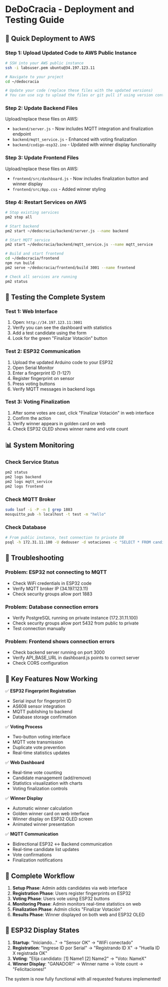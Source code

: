 # DeDoCracia - Deployment and Testing Guide

## 🚀 Quick Deployment to AWS

### Step 1: Upload Updated Code to AWS Public Instance

```bash
# SSH into your AWS public instance
ssh -i labsuser.pem ubuntu@34.197.123.11

# Navigate to your project
cd ~/dedocracia

# Update your code (replace these files with the updated versions)
# You can use scp to upload the files or git pull if using version control
```

### Step 2: Update Backend Files

Upload/replace these files on AWS:
- `backend/server.js` - Now includes MQTT integration and finalization endpoint
- `backend/mqtt_service.js` - Enhanced with voting finalization
- `backend/codigo-esp32.ino` - Updated with winner display functionality

### Step 3: Update Frontend Files

Upload/replace these files on AWS:
- `frontend/src/dashboard.js` - Now includes finalization button and winner display
- `frontend/src/App.css` - Added winner styling

### Step 4: Restart Services on AWS

```bash
# Stop existing services
pm2 stop all

# Start backend
pm2 start ~/dedocracia/backend/server.js --name backend

# Start MQTT service
pm2 start ~/dedocracia/backend/mqtt_service.js --name mqtt_service

# Build and start frontend
cd ~/dedocracia/frontend
npm run build
pm2 serve ~/dedocracia/frontend/build 3001 --name frontend

# Check all services are running
pm2 status
```

## 🧪 Testing the Complete System

### Test 1: Web Interface
1. Open: `http://34.197.123.11:3001`
2. Verify you can see the dashboard with statistics
3. Add a test candidate using the form
4. Look for the green "Finalizar Votación" button

### Test 2: ESP32 Communication
1. Upload the updated Arduino code to your ESP32
2. Open Serial Monitor
3. Enter a fingerprint ID (1-127)
4. Register fingerprint on sensor
5. Press voting buttons
6. Verify MQTT messages in backend logs

### Test 3: Voting Finalization
1. After some votes are cast, click "Finalizar Votación" in web interface
2. Confirm the action
3. Verify winner appears in golden card on web
4. Check ESP32 OLED shows winner name and vote count

## 📊 System Monitoring

### Check Service Status
```bash
pm2 status
pm2 logs backend
pm2 logs mqtt_service
pm2 logs frontend
```

### Check MQTT Broker
```bash
sudo lsof -i -P -n | grep 1883
mosquitto_pub -h localhost -t test -m "hello"
```

### Check Database
```bash
# From public instance, test connection to private DB
psql -h 172.31.11.100 -U dedouser -d votaciones -c "SELECT * FROM candidatos;"
```

## 🔧 Troubleshooting

### Problem: ESP32 not connecting to MQTT
- Check WiFi credentials in ESP32 code
- Verify MQTT broker IP (34.197.123.11)
- Check security groups allow port 1883

### Problem: Database connection errors
- Verify PostgreSQL running on private instance (172.31.11.100)
- Check security groups allow port 5432 from public to private
- Test connection manually

### Problem: Frontend shows connection errors
- Check backend server running on port 3000
- Verify API_BASE_URL in dashboard.js points to correct server
- Check CORS configuration

## 📝 Key Features Now Working

✅ **ESP32 Fingerprint Registration**
- Serial input for fingerprint ID
- AS608 sensor integration
- MQTT publishing to backend
- Database storage confirmation

✅ **Voting Process**
- Two-button voting interface
- MQTT vote transmission
- Duplicate vote prevention
- Real-time statistics updates

✅ **Web Dashboard**
- Real-time vote counting
- Candidate management (add/remove)
- Statistics visualization with charts
- Voting finalization controls

✅ **Winner Display**
- Automatic winner calculation
- Golden winner card on web interface
- Winner display on ESP32 OLED screen
- Animated winner presentation

✅ **MQTT Communication**
- Bidirectional ESP32 ↔ Backend communication
- Real-time candidate list updates
- Vote confirmations
- Finalization notifications

## 🎯 Complete Workflow

1. **Setup Phase**: Admin adds candidates via web interface
2. **Registration Phase**: Users register fingerprints on ESP32
3. **Voting Phase**: Users vote using ESP32 buttons
4. **Monitoring Phase**: Admin monitors real-time statistics on web
5. **Finalization Phase**: Admin clicks "Finalizar Votación"
6. **Results Phase**: Winner displayed on both web and ESP32 OLED

## 📱 ESP32 Display States

1. **Startup**: "Iniciando..." → "Sensor OK" → "WiFi conectado"
2. **Registration**: "Ingrese ID por Serial" → "Registrando ID X" → "Huella ID X registrada OK"
3. **Voting**: "Elija candidato: [1] Name1 [2] Name2" → "Voto: NameX"
4. **Winner Display**: "GANADOR!" → Winner name → Vote count → "Felicitaciones!"

The system is now fully functional with all requested features implemented!
